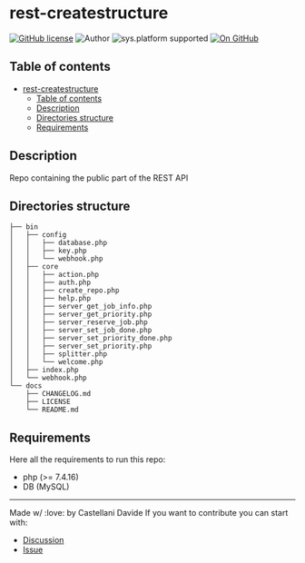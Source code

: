 # rest-createstructure
[![GitHub license](https://img.shields.io/badge/license-GNU-green?style=flat)](https://github.com/CastellaniDavide/restcreatestructure-restcreatestructure/blob/master/LICENSE)
![Author](https://img.shields.io/badge/author-Castellani%20Davide-green?style=flat)
![sys.platform supported](https://img.shields.io/badge/OS%20platform%20supported-all-blue?style=flat) 
[![On GitHub](https://img.shields.io/badge/on%20GitHub-True-green?style=flat&logo=github)](https://github.com/createstructure/rest-createstructure)


## Table of contents
- [rest-createstructure](#rest-createstructure)
  - [Table of contents](#table-of-contents)
  - [Description](#description)
  - [Directories structure](#directories-structure)
  - [Requirements](#requirements)

## Description
Repo containing the public part of the REST API

## Directories structure
```
├── bin
│   ├── config
│   │   ├── database.php
│   │   ├── key.php
│   │   └── webhook.php
│   ├── core
│   │   ├── action.php
│   │   ├── auth.php
│   │   ├── create_repo.php
│   │   ├── help.php
│   │   ├── server_get_job_info.php
│   │   ├── server_get_priority.php
│   │   ├── server_reserve_job.php
│   │   ├── server_set_job_done.php
│   │   ├── server_set_priority_done.php
│   │   ├── server_set_priority.php
│   │   ├── splitter.php
│   │   └── welcome.php
│   ├── index.php
│   └── webhook.php
└── docs
    ├── CHANGELOG.md
    ├── LICENSE
    └── README.md
```

## Requirements
Here all the requirements to run this repo:
 - php (>= 7.4.16)
 - DB (MySQL)

---
Made w/ :love: by Castellani Davide 
If you want to contribute you can start with:
- [Discussion](https://github.com/createstructure/rest-createstructure/discussions)
- [Issue](https://github.com/createstructure/rest-createstructure/issues/new)
